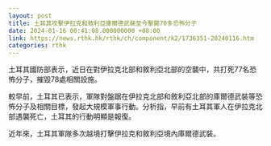```yaml
---
layout: post
title: 土耳其攻擊伊拉克和敘利亞庫爾德武裝至今擊斃70多恐怖分子
date: 2024-01-16 00:41:08.000000000 +08:00
link: https://news.rthk.hk/rthk/ch/component/k2/1736351-20240116.htm
categories: rthk
---
```


土耳其國防部表示，近日在對伊拉克北部和敘利亞北部的空襲中，共打死77名恐怖分子，摧毀78處相關設施。

較早前，土耳其已表示，軍隊對盤踞在伊拉克北部和敘利亞北部的庫爾德武裝等恐怖分子及相關目標，發起大規模軍事行動。分析指，早前有土耳其軍人在伊拉克北部遇襲死亡，土耳其的行動明顯是報復。

近年來，土耳其軍隊多次越境打擊伊拉克和敘利亞境內庫爾德武裝。
